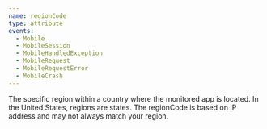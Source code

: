 ```yaml
---
name: regionCode
type: attribute
events:
  - Mobile
  - MobileSession
  - MobileHandledException
  - MobileRequest
  - MobileRequestError
  - MobileCrash
---
```


The specific region within a country where the monitored app is located. In the United States, regions are states. The regionCode is based on IP address and may not always match your region.
